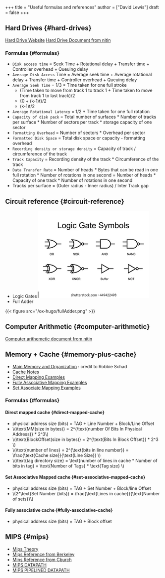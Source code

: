 +++
title = "Useful formulas and references"
author = ["David Lewis"]
draft = false
+++

## Hard Drives {#hard-drives}

[Hard Drive Website](https://www.gatevidyalay.com/magnetic-disk-secondary-memory-coa/)
[Hard Drive Document from nitin](/ox-hugo/MagneticDisk.pdf)


### Formulas {#formulas}

-   `Disk access time` = Seek Time + Rotational delay + Transfer time + Controller overhead + Queuing delay
-   `Average Disk Access` Time = Average seek time + Average rotational delay + Transfer time + Controller overhead + Queuing delay
-   `Average Seek Time` = 1/3 \* Time taken for one full stroke
    -   (Time taken to move from track 1 to track 1 + Time taken to move from track 1 to last track)/2
    -   {0 + (k-1)t}/2
    -   (k-1)t/2
-   `Average Rotational Latency` = 1/2 \* Time taken for one full rotation
-   `Capacity of disk pack` = Total number of surfaces \* Number of tracks per surface \* Number of sectors per track \* storage capacity of one sector
-   `Formatting Overhead` = Number of sectors \* Overhead per sector
-   `Formatted Disk Space` = Total disk space or capacity - formatting overhead
-   `Recording density or storage density` = Capacity of track / circumference of the track
-   `Track Capacity` = Recording density of the track \* Circumference of the track
-   `Data Transfer Rate` = Number of heads \* Bytes that can be read in one full rotation \* Number of rotations in one second = Number of heads \* Capacity of one track \* Number of rotations in one second
-   Tracks per surface = (Outer radius - Inner radius) / Inter Track gap


## Circuit reference {#circuit-reference}

-   Logic Gates
    ![](/ox-hugo/logicGates.png)
-   Full Adder

{{< figure src="/ox-hugo/fullAdder.png" >}}


## Computer Arithmetic {#computer-arithmetic}

[Computer arithemetic document from nitin](</ox-hugo/Computer Arithemtic.pdf>)


## Memory + Cache {#memory-plus-cache}

-   [Main Memory and Organization](https://upscfever.com/upsc-fever/en/gatecse/en-gatecse-chp166.html#:~:text=Memory%20Connection%20to%20CPU,through%20its%20chip%20select%20inputs.&text=When%2001%2C%20the%20second%20RAM,is%20selected%2C%20and%20so%20on) : credit to Robbie Schad
-   [Cache Notes](/ox-hugo/notes_cache.pdf)
-   [Direct Mapping Examples](</ox-hugo/Direct Mapping Examples.pdf>)
-   [Fully Associative Mapping Examples](</ox-hugo/Fully Associative Mapping Examples.pdf>)
-   [Set Associate Mapping Examples](</ox-hugo/Set Associative Mapping Examples.pdf>)


### Formulas {#formulas}


#### Direct mapped cache {#direct-mapped-cache}

-   physical address size (bits) = TAG + Line Number + Block/Line Offset
-   \\(\text{MM(size in bytes)} = 2^{\text{number Of Bits In Physical Address}} \* 2^3\\)
-   \\(\text{BlockOffset(size in bytes)} = 2^{\text{Bits In Block Offset}} \* 2^3 \\)
-   \\(\text{number of lines} = 2^{\text{bits in line number}} = \frac{\text{Cache size}}{\text{Line Size}} \\)
-   \\(\text{tag directory size} = \text{number of lines in cache \* Number of bits in tag} = \text{Number of Tags} \* \text{Tag size} \\)


#### Set Associative Mapped cache {#set-associative-mapped-cache}

-   physical address size (bits) = TAG + Set Number + Block/line Offset
-   \\(2^\text{Set Number (bits)} = \frac{\text{Lines in cache}}{\text{Number of sets}}\\)


#### Fully associative cache {#fully-associative-cache}

-   physical address size (bits) = TAG + Block offset


## MIPS {#mips}

-   [Mips Theory](/ox-hugo/MIPS-Theory.pdf)
-   [Mips Reference from Berkeley](https://inst.eecs.berkeley.edu/~cs61c/resources/MIPS%5Fhelp.html)
-   [Mips Reference from Cburch](http://www.cburch.com/cs/330/reading/mips-ref.pdf)
-   [MIPS DATAPATH](/ox-hugo/mips-datapath.png)
-   [MIPS PIPELINED DATAPATH](/ox-hugo/mips-datapath-pipelined.png)
